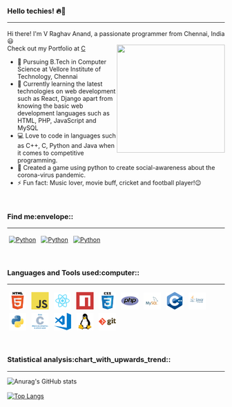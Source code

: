 ### Hello techies! :fire:👋<hr>
Hi there! I'm V Raghav Anand, a passionate programmer from Chennai, India:smiley:<br>
Check out my Portfolio at <a href="raghav-001.github.io">C</a>
<img align="right" src="https://miro.medium.com/max/1600/0*C-cPP9D2MIyeexAT.gif" height=250 width=250>
<br>
- 🔭 Pursuing B.Tech in Computer Science at Vellore Institute of Technology, Chennai
- 🌱 Currently learning the latest technologies on web development such as React, Django apart from knowing the basic web development languages such as HTML, PHP, JavaScript and MySQL
- :computer: Love to code in languages such as C++, C, Python and Java when it comes to competitive programming. 
- :couple: Created a game using python to create social-awareness about the corona-virus pandemic.
- ⚡ Fun fact: Music lover, movie buff, cricket and football player!:wink:
<br>

<h3>Find me:envelope::</h3><hr>


<a href="https://www.linkedin.com/in/v-raghav-anand" target="_blank" rel="noopener noreferrer"> <img src="https://www.smartrecruiters.com/blog/wp-content/uploads/2015/07/wpid-thumbnail-580b18bcf2d33f3c09c7407594e7f9651-1200x1200.png" alt="Python" height="40" style="vertical-align:top; margin:4px"></a>
<a href="https://www.instagram.com/raghs_01/" target="_blank" rel="noopener noreferrer"> <img src="https://play-lh.googleusercontent.com/h9jWMwqb-h9hjP4THqrJ50eIwPekjv7QPmTpA85gFQ10PjV02CoGAcYLLptqd19Sa1iJ" alt="Python" height="40" style="vertical-align:top; margin:4px"></a>
<a href="https://github.com/raghav-001" target="_blank" rel="noopener noreferrer"> <img src="https://www.dsxhub.org/wp-content/uploads/2021/03/DataLab_-_Chapitre_0_-_Fabriquer_sa_station_de_mesure_connect_e_github-logo-640x320-1.png" alt="Python" height="40" style="vertical-align:top; margin:4px"> </a>
 

<br />
<h3>Languages and Tools used:computer::</h3><hr>
<p>
 <img src="https://raw.githubusercontent.com/github/explore/80688e429a7d4ef2fca1e82350fe8e3517d3494d/topics/html/html.png" alt="VS Code" height="40" style="vertical-align:top; margin:4px">
<img src="https://raw.githubusercontent.com/github/explore/80688e429a7d4ef2fca1e82350fe8e3517d3494d/topics/javascript/javascript.png" alt="Javascript" height="40" style="vertical-align:top; margin:4px">
  <img src="https://raw.githubusercontent.com/github/explore/80688e429a7d4ef2fca1e82350fe8e3517d3494d/topics/react/react.png" alt="VS Code" height="40" style="vertical-align:top; margin:4px">
 <img src="https://raw.githubusercontent.com/github/explore/80688e429a7d4ef2fca1e82350fe8e3517d3494d/topics/npm/npm.png" alt="VS Code" height="40" style="vertical-align:top; margin:4px">
<img src="https://raw.githubusercontent.com/github/explore/80688e429a7d4ef2fca1e82350fe8e3517d3494d/topics/css/css.png" alt="VS Code" height="40" style="vertical-align:top; margin:4px">
<img src="https://raw.githubusercontent.com/github/explore/80688e429a7d4ef2fca1e82350fe8e3517d3494d/topics/php/php.png" alt="VS Code" height="40" style="vertical-align:top; margin:4px">
 <img src="https://raw.githubusercontent.com/github/explore/80688e429a7d4ef2fca1e82350fe8e3517d3494d/topics/mysql/mysql.png" alt="VS Code" height="40" style="vertical-align:top; margin:4px">
<img src="https://raw.githubusercontent.com/github/explore/80688e429a7d4ef2fca1e82350fe8e3517d3494d/topics/cpp/cpp.png" alt="VS Code" height="40" style="vertical-align:top; margin:4px">
<img src="https://raw.githubusercontent.com/github/explore/80688e429a7d4ef2fca1e82350fe8e3517d3494d/topics/java/java.png" alt="Javascript" height="40" style="vertical-align:top; margin:4px">
<img src="https://raw.githubusercontent.com/github/explore/80688e429a7d4ef2fca1e82350fe8e3517d3494d/topics/python/python.png" alt="Python" height="40" style="vertical-align:top; margin:4px">
<img src="https://raw.githubusercontent.com/github/explore/80688e429a7d4ef2fca1e82350fe8e3517d3494d/topics/c/c.png" alt="VS Code" height="40" style="vertical-align:top; margin:4px">
<img src="https://raw.githubusercontent.com/github/explore/80688e429a7d4ef2fca1e82350fe8e3517d3494d/topics/visual-studio-code/visual-studio-code.png" alt="VS Code" height="40" style="vertical-align:top; margin:4px">
 <img src="https://raw.githubusercontent.com/github/explore/80688e429a7d4ef2fca1e82350fe8e3517d3494d/topics/linux/linux.png" alt="VS Code" height="40" style="vertical-align:top; margin:4px">
 <img src="https://raw.githubusercontent.com/github/explore/80688e429a7d4ef2fca1e82350fe8e3517d3494d/topics/git/git.png" alt="VS Code" height="40" style="vertical-align:top; margin:4px">
</p>
<br>

<h3>Statistical analysis:chart_with_upwards_trend::</h3><hr>

![Anurag's GitHub stats](https://github-readme-stats.vercel.app/api?username=raghav-001&show_icons=true&theme=tokyonight)<br><br>
[![Top Langs](https://github-readme-stats.vercel.app/api/top-langs/?username=raghav-001&layout=compact)](https://github.com/anuraghazra/github-readme-stats)

